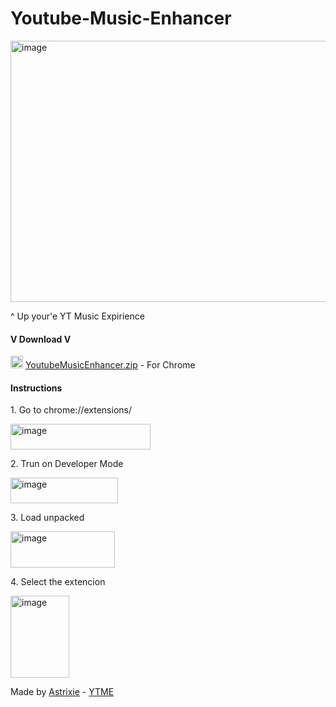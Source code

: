 # Youtube-Music-Enhancer
<img width="916" height="418" alt="image" src="https://github.com/user-attachments/assets/6bb93420-6638-4f64-982a-7ac83b28b78c" />
<p>^ Up your'e YT Music Expirience</p>
<p><h4>V Download V</h4></p>
<p><img width="20px" height="20px" alt="image" src="https://www.svgrepo.com/show/354957/document-zip.svg" /> <a href="#">YoutubeMusicEnhancer.zip</a> - For Chrome</p>
<p><h4>Instructions</h4></p>
<p> 1. Go to chrome://extensions/</p>
<p><img width="224" height="41" alt="image" src="https://github.com/user-attachments/assets/a05d763d-5e46-47f0-af9c-3ed34cdc42a0" /></p>
<p> 2. Trun on Developer Mode</p>
<p><img width="172" height="41" alt="image" src="https://github.com/user-attachments/assets/eb169344-b5c9-46a6-858e-9ae12ecf688c" /></p>
<p> 3. Load unpacked</p>
<p><img width="167" height="58" alt="image" src="https://github.com/user-attachments/assets/f8cfdfbf-2ce4-4d81-97c5-429eee3354e0" /></p>
<p> 4. Select the extencion</p>
<p><img width="94" height="131" alt="image" src="https://github.com/user-attachments/assets/570752a8-abd5-41e9-a501-37bec78d993a" /></p>
<p><a>Made by </a><a href="https://github.com/AstrixieDev">Astrixie</a><a> - </a><a href="https://github.com/AstrixieDev/Youtube-Music-Enhancer">YTME</a></p>
